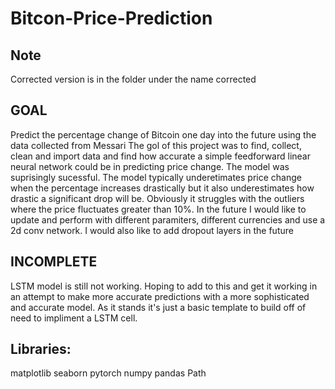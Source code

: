 # Bitcon-Price-Prediction

## Note
Corrected version is in the folder under the name corrected

## GOAL
Predict the percentage change of Bitcoin one day into the future using the data collected from Messari
The gol of this project was to find, collect, clean and import data and find how accurate a simple feedforward linear neural network
could be in predicting price change. The model was suprisingly sucessful. The model typically underetimates price change when the percentage increases drastically but it also underestimates how drastic a significant drop will be. Obviously it struggles with the outliers where the price fluctuates greater than 10%. In the future I would like to update and perform with different paramiters, different currencies and use a 2d conv network. I would also like to add dropout layers in the future


## INCOMPLETE
LSTM model is still not working. Hoping to add to this and get it working in an attempt to make more accurate predictions with 
a more sophisticated and accurate model. As it stands it's just a basic template to build off of need to impliment a LSTM cell.


## Libraries:
matplotlib
seaborn
pytorch
numpy
pandas
Path
